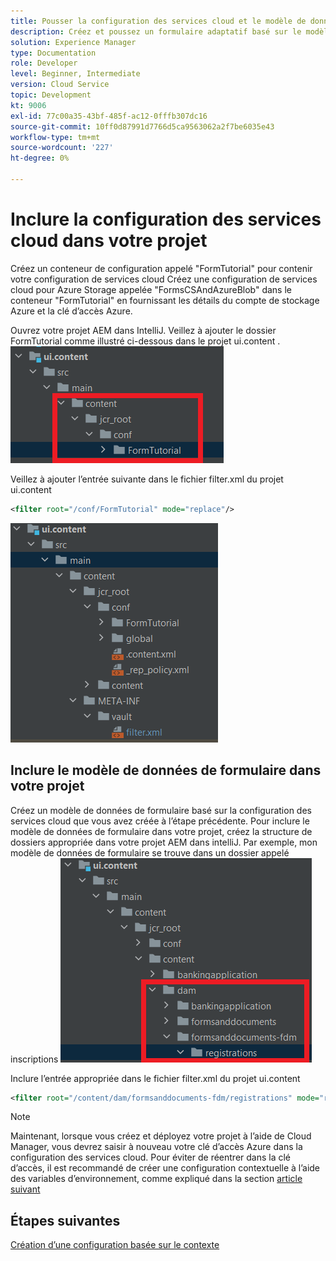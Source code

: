 ```yaml
---
title: Pousser la configuration des services cloud et le modèle de données de formulaire vers l’instance cloud
description: Créez et poussez un formulaire adaptatif basé sur le modèle de données de formulaire de stockage Azure vers l’instance cloud.
solution: Experience Manager
type: Documentation
role: Developer
level: Beginner, Intermediate
version: Cloud Service
topic: Development
kt: 9006
exl-id: 77c00a35-43bf-485f-ac12-0fffb307dc16
source-git-commit: 10ff0d87991d7766d5ca9563062a2f7be6035e43
workflow-type: tm+mt
source-wordcount: '227'
ht-degree: 0%

---
```


# Inclure la configuration des services cloud dans votre projet

Créez un conteneur de configuration appelé &quot;FormTutorial&quot; pour contenir votre configuration de services cloud Créez une configuration de services cloud pour Azure Storage appelée &quot;FormsCSAndAzureBlob&quot; dans le conteneur &quot;FormTutorial&quot; en fournissant les détails du compte de stockage Azure et la clé d’accès Azure.

Ouvrez votre projet AEM dans IntelliJ. Veillez à ajouter le dossier FormTutorial comme illustré ci-dessous dans le projet ui.content .
![cloud-services-configuration](assets/cloud-services-configuration.png)

Veillez à ajouter l’entrée suivante dans le fichier filter.xml du projet ui.content

```xml
<filter root="/conf/FormTutorial" mode="replace"/>
```

![filter-xml](assets/ui-content-filter.png)

## Inclure le modèle de données de formulaire dans votre projet

Créez un modèle de données de formulaire basé sur la configuration des services cloud que vous avez créée à l’étape précédente. Pour inclure le modèle de données de formulaire dans votre projet, créez la structure de dossiers appropriée dans votre projet AEM dans intelliJ. Par exemple, mon modèle de données de formulaire se trouve dans un dossier appelé inscriptions
![fdm-content](assets/ui-content-fdm.png)

Inclure l’entrée appropriée dans le fichier filter.xml du projet ui.content

```xml
<filter root="/content/dam/formsanddocuments-fdm/registrations" mode="replace"/>
```


>[!NOTE]
>
>Maintenant, lorsque vous créez et déployez votre projet à l’aide de Cloud Manager, vous devrez saisir à nouveau votre clé d’accès Azure dans la configuration des services cloud. Pour éviter de réentrer dans la clé d’accès, il est recommandé de créer une configuration contextuelle à l’aide des variables d’environnement, comme expliqué dans la section [article suivant](./context-aware-fdm.md)

## Étapes suivantes

[Création d’une configuration basée sur le contexte](./context-aware-fdm.md)
